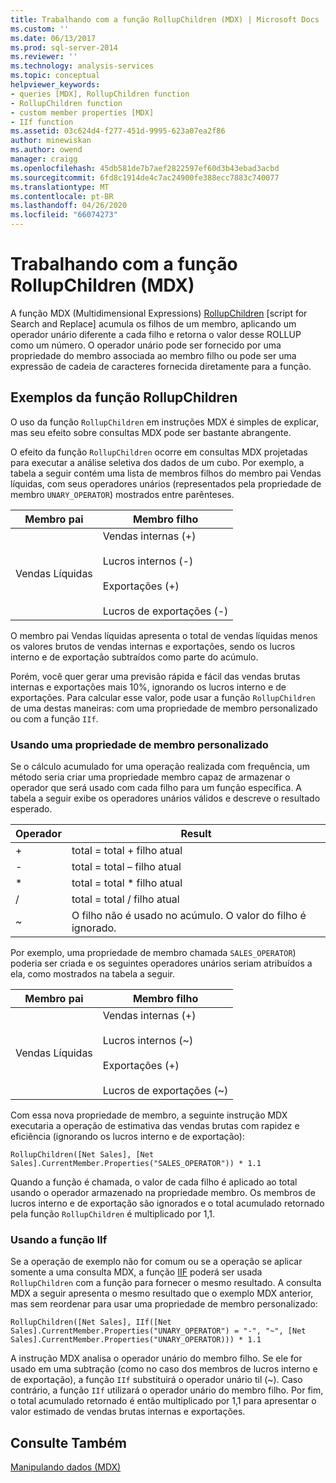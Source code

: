 ```yaml
---
title: Trabalhando com a função RollupChildren (MDX) | Microsoft Docs
ms.custom: ''
ms.date: 06/13/2017
ms.prod: sql-server-2014
ms.reviewer: ''
ms.technology: analysis-services
ms.topic: conceptual
helpviewer_keywords:
- queries [MDX], RollupChildren function
- RollupChildren function
- custom member properties [MDX]
- IIf function
ms.assetid: 03c624d4-f277-451d-9995-623a07ea2f86
author: minewiskan
ms.author: owend
manager: craigg
ms.openlocfilehash: 45db581de7b7aef2822597ef60d3b43ebad3acbd
ms.sourcegitcommit: 6fd8c1914de4c7ac24900fe388ecc7883c740077
ms.translationtype: MT
ms.contentlocale: pt-BR
ms.lasthandoff: 04/26/2020
ms.locfileid: "66074273"
---
```

# <a name="working-with-the-rollupchildren-function-mdx"></a>Trabalhando com a função RollupChildren (MDX)
  A função MDX (Multidimensional Expressions) [RollupChildren](/sql/mdx/rollupchildren-mdx) [script for Search and Replace] acumula os filhos de um membro, aplicando um operador unário diferente a cada filho e retorna o valor desse ROLLUP como um número. O operador unário pode ser fornecido por uma propriedade do membro associada ao membro filho ou pode ser uma expressão de cadeia de caracteres fornecida diretamente para a função.  
  
## <a name="rollupchildren-function-examples"></a>Exemplos da função RollupChildren  
 O uso da função `RollupChildren` em instruções MDX é simples de explicar, mas seu efeito sobre consultas MDX pode ser bastante abrangente.  
  
 O efeito da função `RollupChildren` ocorre em consultas MDX projetadas para executar a análise seletiva dos dados de um cubo. Por exemplo, a tabela a seguir contém uma lista de membros filhos do membro pai Vendas líquidas, com seus operadores unários (representados pela propriedade de membro `UNARY_OPERATOR`) mostrados entre parênteses.  
  
|Membro pai|Membro filho|  
|-------------------|------------------|  
|Vendas Líquidas|Vendas internas (+)<br /><br /> Lucros internos (-)<br /><br /> Exportações (+)<br /><br /> Lucros de exportações (-)|  
  
 O membro pai Vendas líquidas apresenta o total de vendas líquidas menos os valores brutos de vendas internas e exportações, sendo os lucros interno e de exportação subtraídos como parte do acúmulo.  
  
 Porém, você quer gerar uma previsão rápida e fácil das vendas brutas internas e exportações mais 10%, ignorando os lucros interno e de exportações. Para calcular esse valor, pode usar a função `RollupChildren` de uma destas maneiras: com uma propriedade de membro personalizado ou com a função `IIf`.  
  
### <a name="using-a-custom-member-property"></a>Usando uma propriedade de membro personalizado  
 Se o cálculo acumulado for uma operação realizada com frequência, um método seria criar uma propriedade membro capaz de armazenar o operador que será usado com cada filho para um função específica. A tabela a seguir exibe os operadores unários válidos e descreve o resultado esperado.  
  
|Operador|Result|  
|--------------|------------|  
|+|total = total + filho atual|  
|-|total = total – filho atual|  
|*|total = total * filho atual|  
|/|total = total / filho atual|  
|~|O filho não é usado no acúmulo. O valor do filho é ignorado.|  
  
 Por exemplo, uma propriedade de membro chamada `SALES_OPERATOR`) poderia ser criada e os seguintes operadores unários seriam atribuídos a ela, como mostrados na tabela a seguir.  
  
|Membro pai|Membro filho|  
|-------------------|------------------|  
|Vendas Líquidas|Vendas internas (+)<br /><br /> Lucros internos (~)<br /><br /> Exportações (+)<br /><br /> Lucros de exportações (~)|  
  
 Com essa nova propriedade de membro, a seguinte instrução MDX executaria a operação de estimativa das vendas brutas com rapidez e eficiência (ignorando os lucros interno e de exportação):  
  
```  
RollupChildren([Net Sales], [Net Sales].CurrentMember.Properties("SALES_OPERATOR")) * 1.1  
```  
  
 Quando a função é chamada, o valor de cada filho é aplicado ao total usando o operador armazenado na propriedade membro. Os membros de lucros interno e de exportação são ignorados e o total acumulado retornado pela função `RollupChildren` é multiplicado por 1,1.  
  
### <a name="using-the-iif-function"></a>Usando a função IIf  
 Se a operação de exemplo não for comum ou se a operação se aplicar somente a uma consulta MDX, a função [IIF](/sql/mdx/iif-mdx) poderá ser usada `RollupChildren` com a função para fornecer o mesmo resultado. A consulta MDX a seguir apresenta o mesmo resultado que o exemplo MDX anterior, mas sem reordenar para usar uma propriedade de membro personalizado:  
  
```  
RollupChildren([Net Sales], IIf([Net Sales].CurrentMember.Properties("UNARY_OPERATOR") = "-", "~", [Net Sales].CurrentMember.Properties("UNARY_OPERATOR))) * 1.1  
```  
  
 A instrução MDX analisa o operador unário do membro filho. Se ele for usado em uma subtração (como no caso dos membros de lucros interno e de exportação), a função `IIf` substituirá o operador unário til (~). Caso contrário, a função `IIf` utilizará o operador unário do membro filho. Por fim, o total acumulado retornado é então multiplicado por 1,1 para apresentar o valor estimado de vendas brutas internas e exportações.  
  
## <a name="see-also"></a>Consulte Também  
 [Manipulando dados &#40;MDX&#41;](mdx-data-manipulation-manipulating-data.md)  
  
  
